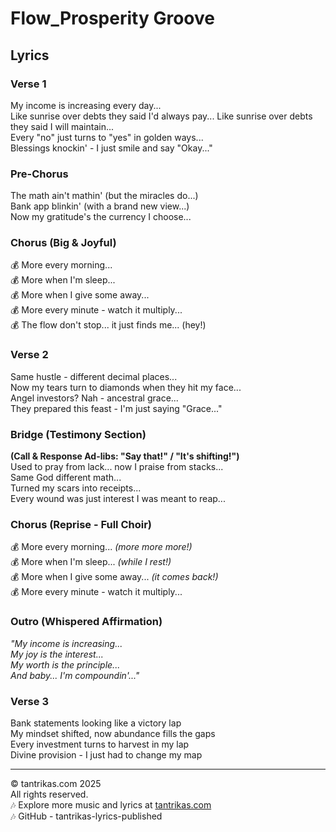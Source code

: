 # Flow_Prosperity Groove

## Lyrics

### Verse 1
My income is increasing every day...  
Like sunrise over debts they said I'd always pay... 
Like sunrise over debts they said I will maintain...  
Every "no" just turns to "yes" in golden ways...  
Blessings knockin' - I just smile and say "Okay..."

### Pre-Chorus
The math ain't mathin' (but the miracles do...)  
Bank app blinkin' (with a brand new view...)  
Now my gratitude's the currency I choose...

### Chorus (Big & Joyful)
💰 More every morning...  
💰 More when I'm sleep...  
💰 More when I give some away...  
💰 More every minute - watch it multiply...  
💰 The flow don't stop... it just finds me... (hey!)

### Verse 2
Same hustle - different decimal places...  
Now my tears turn to diamonds when they hit my face...  
Angel investors? Nah - ancestral grace...  
They prepared this feast - I'm just saying "Grace..."

### Bridge (Testimony Section)
**(Call & Response Ad-libs: "Say that!" / "It's shifting!")**  
Used to pray from lack... now I praise from stacks...  
Same God different math...  
Turned my scars into receipts...  
Every wound was just interest I was meant to reap...

### Chorus (Reprise - Full Choir)
💰 More every morning... *(more more more!)*  
💰 More when I'm sleep... *(while I rest!)*  
💰 More when I give some away... *(it comes back!)*  
💰 More every minute - watch it multiply...

### Outro (Whispered Affirmation)
*"My income is increasing...  
My joy is the interest...  
My worth is the principle...  
And baby... I'm compoundin'..."*

### Verse 3
Bank statements looking like a victory lap  
My mindset shifted, now abundance fills the gaps  
Every investment turns to harvest in my lap  
Divine provision - I just had to change my map

---

© tantrikas.com 2025  
All rights reserved.  
🎶 Explore more music and lyrics at [tantrikas.com](https://tantrikas.com)  
🎶 GitHub - tantrikas-lyrics-published
